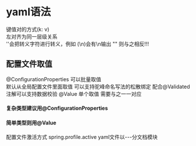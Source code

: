 # yaml语法
键值对的方式(k: v)  
左对齐为同一层级关系  
''会把转义字符进行转义，例如 (\n)会有\n输出 
"" 则与之相反!!!
## 配置文件取值 
@ConfigurationProperties 可以批量取值   
默认从全局配置文件里面取值 
可以支持驼峰命名写法的松散绑定 
配合@Validated注解可以支持数据校验
@Value 单个取值
需要与之一一对应 
#### 复杂类型建议用@ConfigurationProperties
#### 简单类型则用@Value 
配置文件激活方式 
spring.profile.active
yaml文件以---分文档模块
